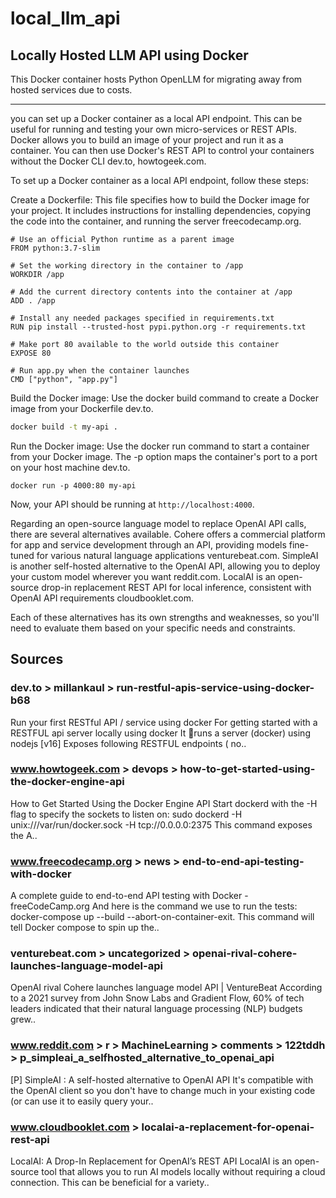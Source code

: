 # local_llm_api

## Locally Hosted LLM API using Docker

This Docker container hosts Python OpenLLM for migrating away from hosted services due to costs.

---

you can set up a Docker container as a local API endpoint. This can be useful for running and testing your own micro-services or REST APIs. Docker allows you to build an image of your project and run it as a container. You can then use Docker's REST API to control your containers without the Docker CLI dev.to, howtogeek.com.

To set up a Docker container as a local API endpoint, follow these steps:

Create a Dockerfile: This file specifies how to build the Docker image for your project. It includes instructions for installing dependencies, copying the code into the container, and running the server freecodecamp.org.

```docker
# Use an official Python runtime as a parent image
FROM python:3.7-slim

# Set the working directory in the container to /app
WORKDIR /app

# Add the current directory contents into the container at /app
ADD . /app

# Install any needed packages specified in requirements.txt
RUN pip install --trusted-host pypi.python.org -r requirements.txt

# Make port 80 available to the world outside this container
EXPOSE 80

# Run app.py when the container launches
CMD ["python", "app.py"]
```

Build the Docker image: Use the docker build command to create a Docker image from your Dockerfile dev.to.

```bash
docker build -t my-api .
```

Run the Docker image: Use the docker run command to start a container from your Docker image. The -p option maps the container's port to a port on your host machine dev.to.

```
docker run -p 4000:80 my-api
```

Now, your API should be running at `http://localhost:4000`.

Regarding an open-source language model to replace OpenAI API calls, there are several alternatives available. Cohere offers a commercial platform for app and service development through an API, providing models fine-tuned for various natural language applications venturebeat.com. SimpleAI is another self-hosted alternative to the OpenAI API, allowing you to deploy your custom model wherever you want reddit.com. LocalAI is an open-source drop-in replacement REST API for local inference, consistent with OpenAI API requirements cloudbooklet.com.

Each of these alternatives has its own strengths and weaknesses, so you'll need to evaluate them based on your specific needs and constraints.

## Sources

### dev.to > millankaul > run-restful-apis-service-using-docker-b68
Run your first RESTful API / service using docker
For getting started with a RESTFUL api server locally using docker It 🏃runs a server (docker) using nodejs [v16] Exposes following RESTFUL endpoints ( no..

### www.howtogeek.com > devops > how-to-get-started-using-the-docker-engine-api
How to Get Started Using the Docker Engine API
Start dockerd with the -H flag to specify the sockets to listen on: sudo dockerd -H unix:///var/run/docker.sock -H tcp://0.0.0.0:2375 This command exposes the A..

### www.freecodecamp.org > news > end-to-end-api-testing-with-docker
A complete guide to end-to-end API testing with Docker - freeCodeCamp.org
And here is the command we use to run the tests: docker-compose up --build --abort-on-container-exit. This command will tell Docker compose to spin up the..

### venturebeat.com > uncategorized > openai-rival-cohere-launches-language-model-api
OpenAI rival Cohere launches language model API | VentureBeat
According to a 2021 survey from John Snow Labs and Gradient Flow, 60% of tech leaders indicated that their natural language processing (NLP) budgets grew..

### www.reddit.com > r > MachineLearning > comments > 122tddh > p_simpleai_a_selfhosted_alternative_to_openai_api
[P] SimpleAI : A self-hosted alternative to OpenAI API
It's compatible with the OpenAI client so you don't have to change much in your existing code (or can use it to easily query your..

### www.cloudbooklet.com > localai-a-replacement-for-openai-rest-api
LocalAI: A Drop-In Replacement for OpenAI’s REST API
LocalAI is an open-source tool that allows you to run AI models locally without requiring a cloud connection. This can be beneficial for a variety..